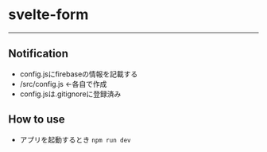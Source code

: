 # svelte-form
---

## Notification
- config.jsにfirebaseの情報を記載する
- /src/config.js <-各自で作成
- config.jsは.gitignoreに登録済み

## How to use
- アプリを起動するとき
`npm run dev`